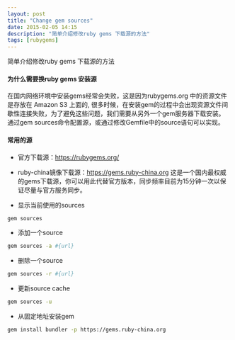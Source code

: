 ```yaml
---
layout: post
title: "Change gem sources"
date: 2015-02-05 14:15
description: "简单介绍修改ruby gems 下载源的方法"
tags: [rubygems]
---
```


简单介绍修改ruby gems 下载源的方法

#### 为什么需要换ruby gems 安装源
在国内网络环境中安装gems经常会失败，这是因为rubygems.org 中的资源文件是存放在 Amazon S3 上面的,
很多时候，在安装gem的过程中会出现资源文件间歇性连接失败，为了避免这些问题，我们需要从另外一个gem服务器下载安装。
通过gem sources命令配置源，或通过修改Gemfile中的source语句可以实现。

#### 常用的源
* 官方下载源：https://rubygems.org/
* ruby-china镜像下载源：https://gems.ruby-china.org
这是一个国内最权威的gems下载源，你可以用此代替官方版本，同步频率目前为15分钟一次以保证尽量与官方服务同步。

* 显示当前使用的sources  

```zsh 
gem sources    
```

* 添加一个source    

```zsh 
gem sources -a #{url} 

```

* 删除一个source 

```zsh 
gem sources -r #{url}      
```

* 更新source cache  

```zsh 
gem sources -u
```
 
* 从固定地址安装gem  

```zsh 
gem install bundler -p https://gems.ruby-china.org
```
